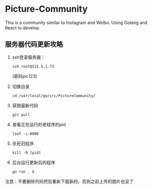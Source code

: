 # Picture-Community
This is a community similar to Instagram and Weibo. Using Golang and React to develop.

## 服务器代码更新攻略

1. ssh登录服务器： 

    `ssh root@121.5.1.73` 

    (密码pic123)
    
2. 切换目录

    `cd /usr/local/go/src/PictureCommunity/`

3. 获取最新代码

    `git pull`

4. 查看正在运行的老程序的pid

    `lsof -i:8080`

5. 杀死旧程序

    `kill -9 [pid]`

6. 后台运行更新后的程序

    `go run . &`


注意：不要删除代码然后重新下载新的，否则之前上传的图片也没了